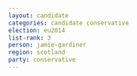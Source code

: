 ```yaml
---
layout: candidate
categories: candidate conservative
election: eu2014
list-rank: 3
person: jamie-gardiner
region: scotland
party: conservative
---
```

